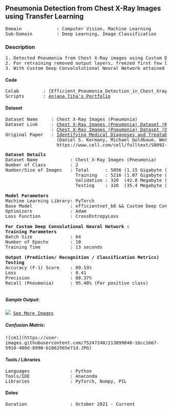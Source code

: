 ## Pneumonia Detection from Chest X-Ray Images using Transfer Learning                                             

<pre>
Domain             : Computer Vision, Machine Learning
Sub-Domain         : Deep Learning, Image Classification
</pre>

### Description
<pre>
1. Detected Pneumonia from Chest X-Ray images using Custom Deep Convololutional Neural Network and by retraining pretrained model “efficientnet_b0” with 5856 images of X-ray (1.15GB).
2. For retraining removed output layers, freezed first few layers and fine-tuned model for two new label classes (Pneumonia and Normal).
3. With Custom Deep Convololutional Neural Network attained testing accuracy 92.45% and loss 0.2876.
</pre>

#### Code
<pre>
Colab         : [Efficient_Pneumonia_Detection_in_Chest_Xray_Images_Using_Deep_Transfer_Learning](Efficient_Pneumonia_Detection_in_Chest_Xray_Images_Using_Deep_Transfer_Learning.ipynb)
Scripts       : <a href=https://anjanatiha.wixsite.com/website>Anjana Tiha's Portfolio</a>
</pre>

#### Dataset
<pre>
Dataset Name     : Chest X-Ray Images (Pneumonia)
Dataset Link     : <a href=https://www.kaggle.com/paultimothymooney/chest-xray-pneumonia>Chest X-Ray Images (Pneumonia) Dataset (Kaggle)</a>
                 : <a href=https://data.mendeley.com/datasets/rscbjbr9sj/2>Chest X-Ray Images (Pneumonia) Dataset (Original Dataset)</a>
Original Paper   : <a href=https://www.cell.com/cell/fulltext/S0092-8674(18)30154-5>Identifying Medical Diagnoses and Treatable Diseases by Image-Based Deep Learning</a>
                   (Daniel S. Kermany, Michael Goldbaum, Wenjia Cai, M. Anthony Lewis, Huimin Xia, Kang Zhang)
                   https://www.cell.com/cell/fulltext/S0092-8674(18)30154-5
</pre>

<pre>
<b>Dataset Details</b>
Dataset Name            : Chest X-Ray Images (Pneumonia)
Number of Class         : 2
Number/Size of Images   : Total      : 5856 (1.15 Gigabyte (GB))
                          Training   : 5216 (1.07 Gigabyte (GB))
                          Validation : 320  (42.8 Megabyte (MB))
                          Testing    : 320  (35.4 Megabyte (MB))

<b>Model Parameters</b>
Machine Learning Library: PyTorch
Base Model              : efficientnet_b0 && Custom Deep Convolutional Neural Network
Optimizers              : Adam
Loss Function           : CrossEntropyLoss

<b>For Custom Deep Convolutional Neural Network : </b>
<b>Training Parameters</b>
Batch Size              : 64
Number of Epochs        : 10
Training Time           : 13 seconds

<b>Output (Prediction/ Recognition / Classification Metrics)</b>
<b>Testing</b>
Accuracy (F-1) Score    : 89.53%
Loss                    : 0.41
Precision               : 88.37%
Recall (Pneumonia)      : 95.48% (For positive class)
<!--Specificity             : -->
</pre>

##### Sample Output: 
<kbd>
<img src=https://github.com/anjanatiha/Detection-of-Pneumonia-from-Chest-X-Ray-Images/blob/master/demo/sample/sample.png>
</kbd>

<kbd>
<a href=https://github.com/anjanatiha/Detection-of-Pneumonia-from-Chest-X-Ray-Images/blob/master/demo/images/result.png>See More Images</a>
</kbd>


##### Confusion Matrix: 
<kbd>
![cm1](https://user-images.githubusercontent.com/75247240/213099840-16cc1667-5910-400d-8990-b1862565e71d.JPG)
</kbd>

#### Tools / Libraries
<pre>
Languages               : Python
Tools/IDE               : Anaconda
Libraries               : PyTorch, Numpy, PIL
</pre>

#### Dates
<pre>
Duration                : October 2021 - Current
</pre>
